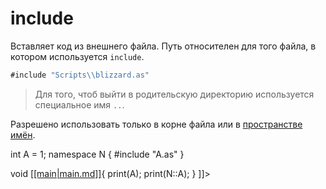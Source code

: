 # include

Вставляет код из внешнего файла. Путь относителен для того файла, в котором используется `include`.

```C#
#include "Scripts\\blizzard.as"
```

> Для того, чтоб выйти в родительскую директорию используется специальное имя `..`.


Разрешено использовать только в корне файла или в [пространстве имён](namespace.md).

<deflist>
<def>
<title><code>A.as</code></title>
<code-block lang="c++">
int A = 1;
</code-block>
</def>
</deflist>


<deflist>
<def>
<title><code>main.as</code></title>
<code-block lang="c++">
<![CDATA[
#include "A.as"

namespace N {
    #include "A.as"
}

void [[[main|main.md]]](){
    print(A); 
    print(N::A);
}
]]>
</code-block>
</def>
</deflist>